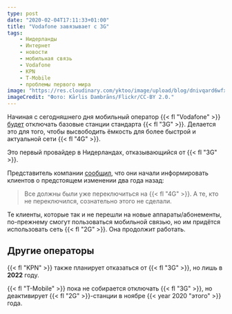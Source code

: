 ```yaml
---
type: post
date: "2020-02-04T17:11:33+01:00"
title: "Vodafone завязывает с 3G"
tags:
    - Нидерланды
    - Интернет
    - новости
    - мобильная связь
    - Vodafone
    - KPN
    - T-Mobile
    - проблемы первого мира
image: "https://res.cloudinary.com/yktoo/image/upload/blog/dnivqard6wfxn8xulq3q.jpg"
imageCredit: "Фото: Kārlis Dambrāns/Flickr/CC-BY 2.0."
---
```


Начиная с сегодняшнего дня мобильный оператор {{< fl "Vodafone" >}} [будет](https://www.vodafoneziggo.nl/nieuws/vodafone-schakelt-3g-uit-op-4-februari-2020/) отключать базовые станции стандарта {{< fl "3G" >}}. Делается это для того, чтобы высвободить ёмкость для более быстрой и актуальной сети {{< fl "4G" >}}.

Это первый провайдер в Нидерландах, отказывающийся от {{< fl "3G" >}}.

<!--more-->

Представитель компании [сообщил](https://nos.nl/artikel/2321559-vodafone-zet-stapsgewijs-3g-netwerk-uit.html), что они начали информировать клиентов о предстоящем изменении два года назад:

> Все должны были уже переключиться на {{< fl "4G" >}}. А те, кто не переключился, сознательно этого не сделали.

Те клиенты, которые так и не перешли на новые аппараты/абонементы, по-прежнему смогут пользоваться мобильной связью, но им придётся использовать сеть {{< fl "2G" >}}. Она продолжит работать.

## Другие операторы

{{< fl "KPN" >}} также планирует отказаться от {{< fl "3G" >}}, но лишь в **2022** году.

{{< fl "T-Mobile" >}} пока не собирается отключать {{< fl "3G" >}}, но деактивирует {{< fl "2G" >}}-станции в ноябре {{< year 2020 "этого" >}} года.
